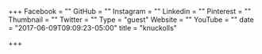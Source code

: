 +++
Facebook = ""
GitHub = ""
Instagram = ""
Linkedin = ""
Pinterest = ""
Thumbnail = ""
Twitter = ""
Type = "guest"
Website = ""
YouTube = ""
date = "2017-06-09T09:09:23-05:00"
title = "knuckolls"

+++

